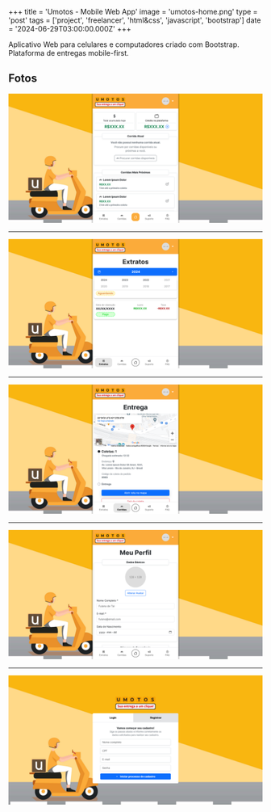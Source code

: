 +++
title = 'Umotos - Mobile Web App'
image = 'umotos-home.png'
type = 'post'
tags = ['project', 'freelancer', 'html&css', 'javascript', 'bootstrap']
date = '2024-06-29T03:00:00.000Z'
+++

Aplicativo Web para celulares e computadores criado com Bootstrap. Plataforma de
entregas mobile-first.

## Fotos

![](umotos-home.png)

---

![](umotos-extratos.png)

---

![](umotos-entrega.png)

---

![](umotos-profile.png)

---

![](umotos-signup.png)
